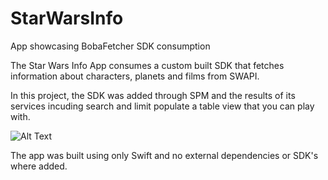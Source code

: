 # StarWarsInfo
App showcasing BobaFetcher SDK consumption

The Star Wars Info App consumes a custom built SDK that fetches information about characters, planets and films from SWAPI.

In this project, the SDK was added through SPM and the results of its services incuding search and limit populate a table view that you can play with.

![Alt Text](https://jacobogrimm.web.app/img/starwars.gif)

The app was built using only Swift and no external dependencies or SDK's where added.
